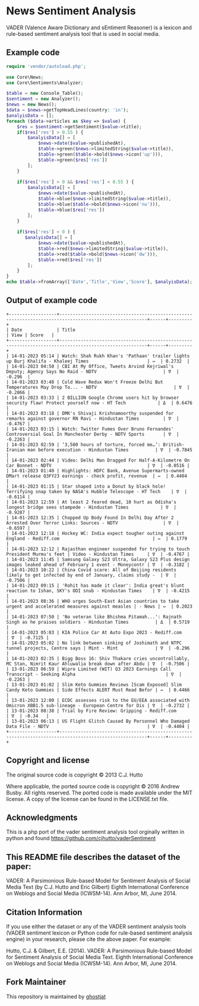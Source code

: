 # News Sentiment Analysis

VADER (Valence Aware Dictionary and sEntiment Reasoner) is a lexicon and rule-based sentiment analysis tool that is used in social media.

## Example code

```php
require 'vendor/autoload.php';

use Core\News;
use Core\Sentiments\Analyzer;

$table = new Console_Table();
$sentiment = new Analyzer();
$news = new News();
$data = $news->getTopHeadLines(country: 'in');
$analyisData = [];
foreach ($data->articles as $key => $value) {
    $res = $sentiment->getSentiment($value->title);
    if($res['res'] > 0.55 ) {
        $analyisData[] = [
            $news->date($value->publishedAt),
            $table->green($news->limitedString($value->title)),
            $table->green($table->bold($news->icon('up'))),
            $table->green($res['res'])
        ];
    }
    
    if($res['res'] > 0 && $res['res'] < 0.55 ) {
        $analyisData[] = [
            $news->date($value->publishedAt),
            $table->blue($news->limitedString($value->title)),
            $table->blue($table->bold($news->icon('nu'))),
            $table->blue($res['res'])
        ];
    }
    
    if($res['res'] < 0 ) {
       $analyisData[] = [
            $news->date($value->publishedAt),
            $table->red($news->limitedString($value->title)),
            $table->red($table->bold($news->icon('dw'))),
            $table->red($res['res'])
        ];
    }
}
echo $table->fromArray(['Date','Title','View','Score'], $analyisData);
```
## Output of example code
```
+------------------+-------------------------------------------------------------------------------------------------------+------+---------+
| Date             | Title                                                                                                 | View | Score   |
+------------------+-------------------------------------------------------------------------------------------------------+------+---------+
| 14-01-2023 05:14 | Watch: Shah Rukh Khan's 'Pathaan' trailer lights up Burj Khalifa - Khaleej Times                      | ⇔  | 0.2732  |
| 14-01-2023 04:50 | CBI At My Office, Tweets Arvind Kejriwal's Deputy; Agency Says No Raid - NDTV                         | ∇  | -0.296  |
| 14-01-2023 03:48 | Cold Wave Redux Won't Freeze Delhi But Temperatures May Drop To... - NDTV                             | ∇  | -0.2866 |
| 14-01-2023 03:33 | 2 BILLION Google Chrome users hit by browser security flaw! Protect yourself now - HT Tech            | Δ  | 0.6476  |
| 14-01-2023 03:18 | DMK's Shivaji Krishnamoorthy suspended for remarks against governor RN Ravi - Hindustan Times         | ∇  | -0.4767 |
| 14-01-2023 03:15 | Watch: Twitter Fumes Over Bruno Fernandes' Controversial Goal In Manchester Derby - NDTV Sports       | ∇  | -0.2263 |
| 14-01-2023 02:59 | ‘3,500 hours of torture, forced me…’: British-Iranian man before execution - Hindustan Times          | ∇  | -0.7845 |
| 14-01-2023 02:44 | Video: Delhi Man Dragged For Half-A-Kilometre On Car Bonnet - NDTV                                    | ∇  | -0.0516 |
| 14-01-2023 01:40 | Highlights: HDFC Bank, Avenue Supermarts-owned DMart release Q3FY23 earnings - check profit, revenue  | ⇔  | 0.4404  |
| 14-01-2023 01:15 | Star shaped into a Donut by black hole! Terrifying snap taken by NASA's Hubble Telescope - HT Tech    | ∇  | -0.6114 |
| 14-01-2023 12:59 | At least 2 feared dead, 10 hurt as Odisha's longest bridge sees stampede - Hindustan Times            | ∇  | -0.9287 |
| 14-01-2023 12:35 | Chopped Up Body Found In Delhi Day After 2 Arrested Over Terror Links: Sources - NDTV                 | ∇  | -0.6597 |
| 14-01-2023 12:18 | Hockey WC: India expect tougher outing against England - Rediff.com                                   | ⇔  | 0.1779  |
| 14-01-2023 12:12 | Rajasthan engineer suspended for trying to touch President Murmu's feet | Video - Hindustan Times     | ∇  | -0.4767 |
| 14-01-2023 11:45 | Samsung Galaxy S23 Ultra, Galaxy S23 Plus design images leaked ahead of February 1 event - Moneycontr | ∇  | -0.3182 |
| 14-01-2023 10:22 | China Covid scare: All of Beijing residents likely to get infected by end of January, claims study -  | ∇  | -0.7506 |
| 14-01-2023 09:15 | 'Rohit has made it clear': India great's blunt reaction to Ishan, SKY's ODI snub - Hindustan Times    | ∇  | -0.4215 |
| 14-01-2023 08:36 | WHO urges South-East Asian countries to take urgent and accelerated measures against measles | - News | ⇔  | 0.2023  |
| 14-01-2023 07:50 | 'No veteran like Bhishma Pitamah...': Rajnath Singh as he praises soldiers - Hindustan Times          | Δ  | 0.5719  |
| 14-01-2023 05:03 | KIA Police Car At Auto Expo 2023 - Rediff.com                                                         | ∇  | -0.7125 |
| 14-01-2023 05:02 | No link between sinking of Joshimath and NTPC tunnel projects, Centre says | Mint - Mint              | ∇  | -0.296  |
| 14-01-2023 02:35 | Bigg Boss 16: Shiv Thakare cries uncontrollably, MC Stan, Nimrit Kaur Ahluwalia break down after Abdu | ∇  | -0.7506 |
| 13-01-2023 06:59 | Wipro Limited (WIT) Q3 2023 Earnings Call Transcript - Seeking Alpha                                  | ∇  | -0.2263 |
| 13-01-2023 01:02 | Slim Keto Gummies Reviews [Scam Exposed] Slim Candy Keto Gummies | Side Effects ALERT Must Read Befor | ⇔  | 0.4466  |
| 13-01-2023 12:00 | ECDC assesses risk to the EU/EEA associated with Omicron XBB1.5 sub-lineage - European Centre for Dis | ∇  | -0.2732 |
| 13-01-2023 08:38 | Trial by Fire Review: Gripping - Rediff.com                                                           | ∇  | -0.34   |
| 13-01-2023 06:13 | US Flight Glitch Caused By Personnel Who Damaged Data File - NDTV                                     | ∇  | -0.4404 |
+------------------+-------------------------------------------------------------------------------------------------------+------+---------+

```

## Copyright and license

The original source code is copyright © 2013 C.J. Hutto

Where applicable, the ported source code is copyright © 2016 Andrew Busby. All rights reserved. The ported code is made available under the MIT license. A copy of the license can be found in the LICENSE.txt file.

## Acknowledgments

This is a php port of the vader sentiment analysis tool orginally written in python and found https://github.com/cjhutto/vaderSentiment

## This README file describes the dataset of the paper:

VADER: A Parsimonious Rule-based Model for Sentiment Analysis of Social Media Text 
(by C.J. Hutto and Eric Gilbert) 
Eighth International Conference on Weblogs and Social Media (ICWSM-14). Ann Arbor, MI, June 2014. 

## Citation Information

If you use either the dataset or any of the VADER sentiment analysis tools (VADER sentiment lexicon or Python code for rule-based sentiment analysis engine) in your research, please cite the above paper. For example: 

Hutto, C.J. & Gilbert, E.E. (2014). VADER: A Parsimonious Rule-based Model for Sentiment Analysis of Social Media Text. Eighth International Conference on Weblogs and Social Media (ICWSM-14). Ann Arbor, MI, June 2014. 

## Fork Maintainer

This repository is maintained by [ghostjat](https://github.com/ghostjat)
